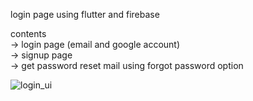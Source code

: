login page using flutter and firebase                      

contents                                          
-> login page  (email and google account)                                           
-> signup page                                                                                       
-> get password reset mail using forgot password option                 

![login_ui](https://user-images.githubusercontent.com/79010097/216256351-f3951be1-211e-4b59-9465-9bb12ecc85e4.png)
